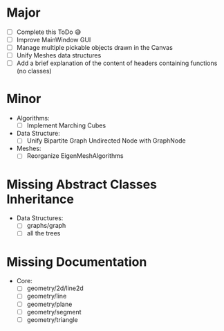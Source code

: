 # Major
- [ ] Complete this ToDo :sweat_smile:
- [ ] Improve MainWindow GUI
- [ ] Manage multiple pickable objects drawn in the Canvas
- [ ] Unify Meshes data structures
- [ ] Add a brief explanation of the content of headers containing functions (no classes)

# Minor
- Algorithms:
  - [ ] Implement Marching Cubes
- Data Structure:
  - [ ] Unify Bipartite Graph Undirected Node with GraphNode
- Meshes:
  - [ ] Reorganize EigenMeshAlgorithms

# Missing Abstract Classes Inheritance
- Data Structures:
  - [ ] graphs/graph
  - [ ] all the trees

# Missing Documentation
- Core:
  - [ ] geometry/2d/line2d
  - [ ] geometry/line
  - [ ] geometry/plane
  - [ ] geometry/segment
  - [ ] geometry/triangle

